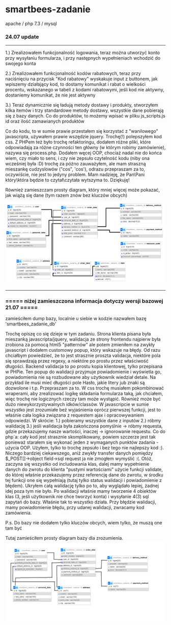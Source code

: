 # smartbees-zadanie
apache / php 7.3 / mysql

### 24.07 update 
---

1.) Zrealizowałem funkcjonalność logowania, teraz można utworzyć konto przy wysyłaniu formularza, i przy następnych wypełnieniach wchodzić
do swojego konta

2.) Zrealizowałem funkcjonalność kodów rabatowych, teraz przy naciśnięciu na przycisk "Kod rabatowy" wyskakuje input z buttonem, jak
wpiszemy działający kod, to dostamy komunikat i rabat o wielkości procentu, wskazanego w tabeli z kodami rabatowymi, jeśli kod 
nie aktywny, dostaniemy komunikat, że nie jest aktywny

3.) Teraz dynamicznie się ładują metody dostawy i produkty, stworzyłem kilka itemów i trzy standardowe metody dostawy, wszystkie dane pobierają się
z bazy danych. Co do produktów, to możemy wpisać w pliku js_scripts.js id oraz ilość zamawianych produktów

Co do kodu, to w sumie prawie przestałem się korzystać z "wanilowego" javascripta, używałem prawie wszędzie jquery. Trochę(!) polepszyłem kod css.
Z PHPem też było trochę refaktoringu, dodałem różne pliki, które odpowiadają za różne czynności ten główny (w którym robimy zamówienie), nazywa się
process.php. Dodałem węcej OOP, chociaż nadal nie do końca wiem, czy miało to sens, i czy nie zepsuło czytelność kodu (niby ona wcześniej była :D) trochę
za późno zauważyłem, ale mam straszną mieszankę cudzyslowów ("cos", 'cos'), odrazu przepraszam za to, oczywiście, nie jest to jedyny problem. Mam nadzieję, że 
Pan\Pani który\która będzie to czytał\czytała wytszyma to. Dziękuję!

Również zamieszczam prosty diagram, który mniej więcej może pokazać, jak wiążą się dane (tym razem znów bez kluczów obcych)

![diagram2](/images/diagram_2.png)

---
### ===== niżej zamieszczona informacja dotyczy wersji bazowej 21.07 =====

zamieściłem dump bazy, localnie u siebie w kodzie nazwałem bazę 'smartbees_zadanie_db'

Trochę opiszę co się dzieje w tym zadaniu. Strona klienta pisana była mieszanką javascripta/jquery, walidacja ze strony frontendu 
najpierw była zrobiona za pomocą html5 "patternów" ale potem zmieniłem na zwykły javascript i dodałem customowy popup, który wskazuje na błędy.
Od razu chciałbym powiedzieć, że to jest strasznie proszta validacja, niektóre pola się sprawdzają przez regexy, a niektóre po prostu przez właściwość długości.
Backend validacja to po prostu kopia klientowej, tylko przepisana w PHPie. Ten popup do walidacji przyjmuje powiadomienie i wyświetla go, powiadomienia nie są
rozbudowane aby użytkownik wiedział detale. Na przykład ile musi mieć długości pole Hasło, jakie litery jub znaki są dozwolone i t.p. Przepraszam za to.
W css trochę musiałem pokombinować wraperami, aby zrealizować logikę składania formularza taką, jak chciałem, więc trochę nie logicznych rzeczy tam może 
wystąpić. Również może być dużo niewykorzystywalnych idków/classów. W javascripcie w sumie wszystko jest zrozumiałe beż wyjaśnienia oprócz pierwszej funkcji,
jest to właśnie cała logika związana z requestem ajax i opracowywaniem odpowiedzi. W skrócie: 1.) pobieramy wszystkie dane z inputów 2.) róbmy walidację
3.) jeśli walidacja była zakończona pomyślnie -> róbmy requesta, gdzie przekazujemy nasze wartości, inaczej -> ignorowanie requestu.
Co do php`a: cały kod jest strasznie skomplikowany, powiem szczerze jest tak ponieważ starałem się wykonać jeden z wymaganych punktów zadania - użycia OOP.
Użyłem, tylko to trochę zepsuło i bez tego nie najlepszy kod :). Niczego bardziej ciekawszego, aniż zwykły transfer danych 
pomiędzy $_POST[]->object field->sql request ja nie zmogłem wymyślić :(. Otóż, zaczyna się wszystko od includowania klas, dalej mamy wypełnienie danych 
do zwrotu do klienta "pustymi wartościami" użycie funkcji validate, do której właśnie przekazujemy przez referencję dane do zwrotu, w środku tej funkcji one się
wypełniają (tutaj tylko status walidacji i powiadomienie z błędem). Ukryłem całą walidację tylko po to, aby wyglądało lepiej, żadnej idej poza tym nie było.
Po walidacji właśnie mamy tworzenie 4 obiektów klas (3, jeśli użytkownik nie chce tworzyć konta) i wysyłanie 4(3) sql zapytań do bazy. Właśnie tak to wszystko działa.
Przy błędzie walidacji, mamy powiadomienie błędu, przy udanej walidacji, zwracamy kod zamówienia.

P.s. Do bazy nie dodałem tylko kluczów obcych, wiem tylko, że muszą one tam być

Tutaj zamieściłem prosty diagram bazy dla zrozumienia.
![diagram](/images/diagram.png)
